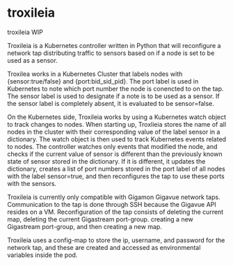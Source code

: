 # troxileia
troxileia WIP

Troxileia is a Kubernetes controller written in Python that will reconfigure a network tap distributing traffic to sensors based on if a node is set to be used as a sensor.


Troxilea works in a Kubernetes Cluster that labels nodes with {sensor:true/false} and {port:bid_sid_pid}. The port label is used in Kubernetes to note which port number the node is conencted to on the tap. The sensor label is used to designate if a note is to be used as a sensor. If the sensor label is completely absent, it is evaluated to be sensor=false.


On the Kubernetes side, Troxileia works by using a Kubernetes watch object to track changes to nodes. When starting up, Troxlieia stores the name of all nodes in the cluster with their corresponding value of the label sensor in a dictionary. The watch object is then used to track Kubernetes events related to nodes. The controller watches only events that modified the node, and checks if the current value of sensor is different than the previously known state of sensor stored in the dictionary. If it is different, it updates the dictionary, creates a list of port numbers stored in the port label of all nodes with the label sensor=true, and then reconfigures the tap to use these ports with the sensors.


Troxileia is currently only compatible with Gigamon Gigavue network taps. Communication to the tap is done through SSH because the Gigavue API resides on a VM. Reconfiguration of the tap consists of deleting the current map, deleting the current Gigastream port-group. creating a new Gigastream port-group, and then creating a new map.


Troxileia uses a config-map to store the ip, username, and password for the network tap, and these are created and accessed as environmental variables inside the pod.
